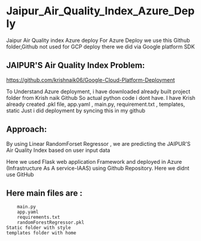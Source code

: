 # Jaipur_Air_Quality_Index_Azure_Deply
Jaipur Air Quality index Azure deploy
For Azure Deploy we use this Github folder,Github not used for GCP deploy there we did via Google platform SDK

## JAIPUR'S Air Quality Index Problem:

https://github.com/krishnaik06/Google-Cloud-Platform-Deployment

To Understand Azure deployment, i have downloaded already built project folder from Krish naik Github
So actual python code i dont have. I have Krish already created .pkl file, app.yaml , main.py, requirement.txt , templates, static
Just i did deployment by syncing this in my github

## Approach:

By using Linear RandomForset Regressor , we are predicting the JAIPUR'S Air Quality Index based on user input data

Here we used Flask web application Framework and deployed in Azure (Infrastructure As A service-IAAS) using Github Repository.
Here we didnt use GitHub

## Here main files are :
		main.py
		app.yaml
		requirements.txt
		randomForestRegressor.pkl
    Static folder with style 
    templates folder with home
